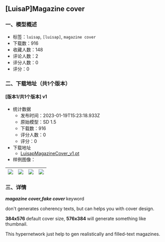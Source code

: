 ## [LuisaP]Magazine cover
### 一、模型概述

- 标签：`luisap`, `[luisap]`, `magazine cover`
- 下载数：916
- 收藏人数：148
- 评论人数：2
- 评分人数：0
- 评分：0

### 二、下载地址（共1个版本）

#### [版本1/共1个版本] v1

- 统计数据
  - 发布时间：2023-01-19T15:23:18.933Z
  - 原始模型：SD 1.5
  - 下载数：916
  - 评分人数：0
  - 评分：0
- 下载地址
  - [LuisapMagazineCover_v1.pt](https://civitai.com/api/download/models/5529)
- 样例图像：

| <img src="https://image.civitai.com/xG1nkqKTMzGDvpLrqFT7WA/0333f202-0a5d-42aa-90a7-3a80b9cb8200/width=450/44051.jpeg" /> | <img src="https://image.civitai.com/xG1nkqKTMzGDvpLrqFT7WA/7c9d451e-11cc-4d6f-8ce3-4875ec9cca00/width=450/44062.jpeg" /> | <img src="https://image.civitai.com/xG1nkqKTMzGDvpLrqFT7WA/e4e5cbb9-369b-4510-84ca-740ab9797600/width=450/44061.jpeg" /> | <img src="https://image.civitai.com/xG1nkqKTMzGDvpLrqFT7WA/8180273e-7ea7-49a5-ed5b-59e332206700/width=450/44060.jpeg" /> |
| ---- | ---- | ---- | ---- |


### 三、详情
<p><strong><em>magazine cover,fake cover </em></strong>keyword</p><p>don't generates coherency texts, but can helps you with cover design.</p><p><strong>384x576 </strong>default cover size, <strong>576x384 </strong>will generate something like thumbnail.</p><p></p><p>This hypernetwork just help to gen realistically and filled-text magazines.</p>